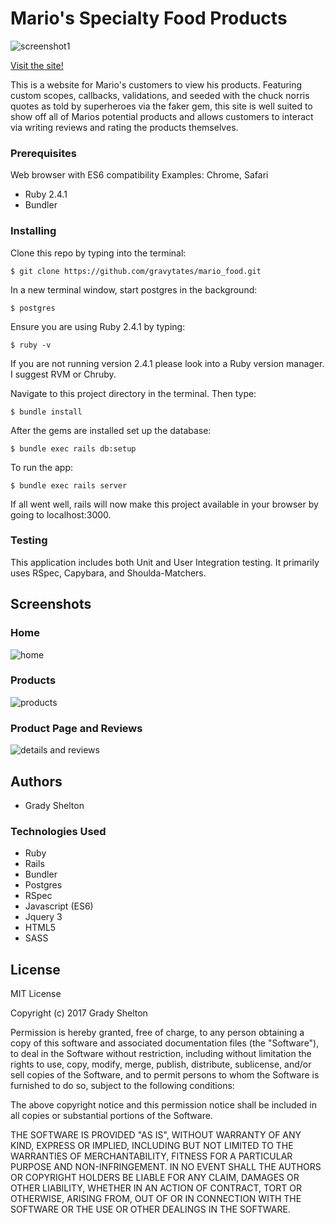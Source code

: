 # Mario's Specialty Food Products

![screenshot1](https://user-images.githubusercontent.com/25161777/27757919-84fb754c-5dbd-11e7-9f44-f092722b293e.png)


[Visit the site!](https://marios-food-products.herokuapp.com/)

This is a website for Mario's customers to view his products. Featuring custom scopes, callbacks, validations, and seeded with the chuck norris quotes as told by superheroes via the faker gem, this site is well suited to show off all of Marios potential products and allows customers to interact via writing reviews and rating the products themselves.

### Prerequisites

Web browser with ES6 compatibility
Examples: Chrome, Safari

* Ruby 2.4.1
* Bundler

### Installing

Clone this repo by typing into the terminal:
```
$ git clone https://github.com/gravytates/mario_food.git
```

In a new terminal window, start postgres in the background:
```
$ postgres
```
Ensure you are using Ruby 2.4.1 by typing:
```
$ ruby -v
```

If you are not running version 2.4.1 please look into a Ruby version manager. I suggest RVM or Chruby.

Navigate to this project directory in the terminal. Then type:

```
$ bundle install
```

After the gems are installed set up the database:

```
$ bundle exec rails db:setup
```

To run the app:
```
$ bundle exec rails server
```
If all went well, rails will now make this project available in your browser by going to localhost:3000.

### Testing

This application includes both Unit and User Integration testing.  It primarily uses RSpec, Capybara, and Shoulda-Matchers.

## Screenshots

### Home

![home](https://user-images.githubusercontent.com/25161777/27757923-a58cb6e0-5dbd-11e7-8211-a24fe617b5a7.png)


### Products

![products](https://user-images.githubusercontent.com/25161777/27757927-b408a4ea-5dbd-11e7-9157-f210765dfddb.png)


### Product Page and Reviews

![details and reviews](https://user-images.githubusercontent.com/25161777/27758307-c1bde656-5dc5-11e7-8321-ef32fa952dab.png)


## Authors

* Grady Shelton

### Technologies Used

* Ruby
* Rails
* Bundler
* Postgres
* RSpec
* Javascript (ES6)
* Jquery 3
* HTML5
* SASS

## License

MIT License

Copyright (c) 2017 Grady Shelton

Permission is hereby granted, free of charge, to any person obtaining a copy of this software and associated documentation files (the "Software"), to deal in the Software without restriction, including without limitation the rights
to use, copy, modify, merge, publish, distribute, sublicense, and/or sell copies of the Software, and to permit persons to whom the Software is furnished to do so, subject to the following conditions:

The above copyright notice and this permission notice shall be included in all
copies or substantial portions of the Software.

THE SOFTWARE IS PROVIDED "AS IS", WITHOUT WARRANTY OF ANY KIND, EXPRESS OR
IMPLIED, INCLUDING BUT NOT LIMITED TO THE WARRANTIES OF MERCHANTABILITY,
FITNESS FOR A PARTICULAR PURPOSE AND NON-INFRINGEMENT. IN NO EVENT SHALL THE
AUTHORS OR COPYRIGHT HOLDERS BE LIABLE FOR ANY CLAIM, DAMAGES OR OTHER
LIABILITY, WHETHER IN AN ACTION OF CONTRACT, TORT OR OTHERWISE, ARISING FROM,
OUT OF OR IN CONNECTION WITH THE SOFTWARE OR THE USE OR OTHER DEALINGS IN THE
SOFTWARE.
